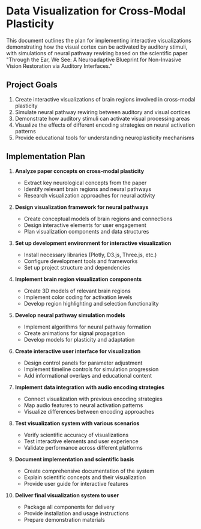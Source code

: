 # Data Visualization for Cross-Modal Plasticity

This document outlines the plan for implementing interactive visualizations demonstrating how the visual cortex can be activated by auditory stimuli, with simulations of neural pathway rewiring based on the scientific paper "Through the Ear, We See: A Neuroadaptive Blueprint for Non-Invasive Vision Restoration via Auditory Interfaces."

## Project Goals

1. Create interactive visualizations of brain regions involved in cross-modal plasticity
2. Simulate neural pathway rewiring between auditory and visual cortices
3. Demonstrate how auditory stimuli can activate visual processing areas
4. Visualize the effects of different encoding strategies on neural activation patterns
5. Provide educational tools for understanding neuroplasticity mechanisms

## Implementation Plan

1. **Analyze paper concepts on cross-modal plasticity**
   - Extract key neurological concepts from the paper
   - Identify relevant brain regions and neural pathways
   - Research visualization approaches for neural activity

2. **Design visualization framework for neural pathways**
   - Create conceptual models of brain regions and connections
   - Design interactive elements for user engagement
   - Plan visualization components and data structures

3. **Set up development environment for interactive visualization**
   - Install necessary libraries (Plotly, D3.js, Three.js, etc.)
   - Configure development tools and frameworks
   - Set up project structure and dependencies

4. **Implement brain region visualization components**
   - Create 3D models of relevant brain regions
   - Implement color coding for activation levels
   - Develop region highlighting and selection functionality

5. **Develop neural pathway simulation models**
   - Implement algorithms for neural pathway formation
   - Create animations for signal propagation
   - Develop models for plasticity and adaptation

6. **Create interactive user interface for visualization**
   - Design control panels for parameter adjustment
   - Implement timeline controls for simulation progression
   - Add informational overlays and educational content

7. **Implement data integration with audio encoding strategies**
   - Connect visualization with previous encoding strategies
   - Map audio features to neural activation patterns
   - Visualize differences between encoding approaches

8. **Test visualization system with various scenarios**
   - Verify scientific accuracy of visualizations
   - Test interactive elements and user experience
   - Validate performance across different platforms

9. **Document implementation and scientific basis**
   - Create comprehensive documentation of the system
   - Explain scientific concepts and their visualization
   - Provide user guide for interactive features

10. **Deliver final visualization system to user**
    - Package all components for delivery
    - Provide installation and usage instructions
    - Prepare demonstration materials
